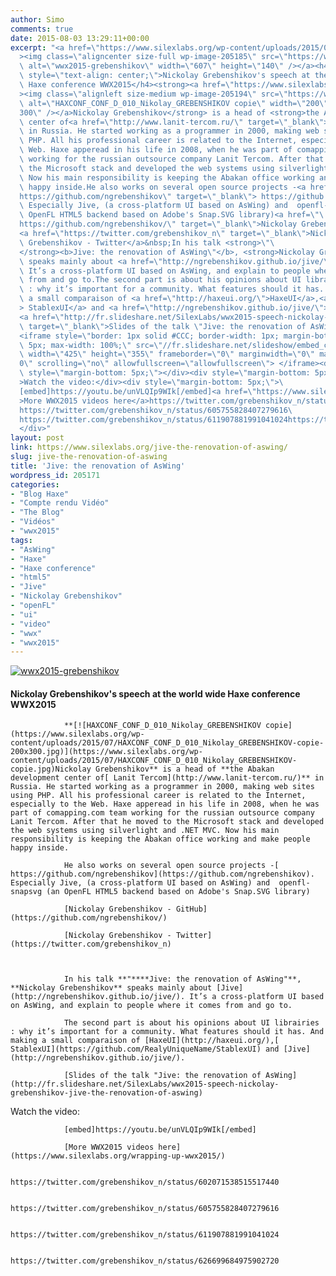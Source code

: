 ```yaml
---
author: Simo
comments: true
date: 2015-08-03 13:29:11+00:00
excerpt: "<a href=\"https://www.silexlabs.org/wp-content/uploads/2015/07/wwx2015-grebenshikov.png\"\
  ><img class=\"aligncenter size-full wp-image-205185\" src=\"https://www.silexlabs.org/wp-content/uploads/2015/07/wwx2015-grebenshikov.png\"\
  \ alt=\"wwx2015-grebenshikov\" width=\"607\" height=\"140\" /></a><h4\
  \ style=\"text-align: center;\">Nickolay Grebenshikov's speech at the world wide\
  \ Haxe conference WWX2015</h4><strong><a href=\"https://www.silexlabs.org/wp-content/uploads/2015/07/HAXCONF_CONF_D_010_Nikolay_GREBENSHIKOV-copie.jpg\"\
  ><img class=\"alignleft size-medium wp-image-205194\" src=\"https://www.silexlabs.org/wp-content/uploads/2015/07/HAXCONF_CONF_D_010_Nikolay_GREBENSHIKOV-copie-200x300.jpg\"\
  \ alt=\"HAXCONF_CONF_D_010_Nikolay_GREBENSHIKOV copie\" width=\"200\" height=\"\
  300\" /></a>Nickolay Grebenshikov</strong> is a head of <strong>the Abakan development\
  \ center of<a href=\"http://www.lanit-tercom.ru/\" target=\"_blank\"> Lanit Tercom</a></strong>\
  \ in Russia. He started working as a programmer in 2000, making web sites using\
  \ PHP. All his professional career is related to the Internet, especially to the\
  \ Web. Haxe apperead in his life in 2008, when he was part of comapping.com team\
  \ working for the russian outsource company Lanit Tercom. After that he moved to\
  \ the Microsoft stack and developed the web systems using silverlight and .NET MVC.\
  \ Now his main responsibility is keeping the Abakan office working and make people\
  \ happy inside.He also works on several open source projects -<a href=\"\
  https://github.com/ngrebenshikov\" target=\"_blank\"> https://github.com/ngrebenshikov</a>.\
  \ Especially Jive, (a cross-platform UI based on AsWing) and  openfl-snapsvg (an\
  \ OpenFL HTML5 backend based on Adobe's Snap.SVG library)<a href=\"\
  https://github.com/ngrebenshikov/\" target=\"_blank\">Nickolay Grebenshikov - GitHub</a>\
  <a href=\"https://twitter.com/grebenshikov_n\" target=\"_blank\">Nickolay\
  \ Grebenshikov - Twitter</a>&nbsp;In his talk <strong>\"\
  </strong><b>Jive: the renovation of AsWing\"</b>, <strong>Nickolay Grebenshikov</strong>\
  \ speaks mainly about <a href=\"http://ngrebenshikov.github.io/jive/\">Jive</a>.\
  \ It’s a cross-platform UI based on AsWing, and explain to people where it comes\
  \ from and go to.The second part is about his opinions about UI librairies\
  \ : why it’s important for a community. What features should it has. And making\
  \ a small comparaison of <a href=\"http://haxeui.org/\">HaxeUI</a>,<a href=\"https://github.com/RealyUniqueName/StablexUI\"\
  > StablexUI</a> and <a href=\"http://ngrebenshikov.github.io/jive/\">Jive</a>.\
  <a href=\"http://fr.slideshare.net/SilexLabs/wwx2015-speech-nickolay-grebenshikov-jive-the-renovation-of-aswing\"\
  \ target=\"_blank\">Slides of the talk \"Jive: the renovation of AsWing</a>\
  <iframe style=\"border: 1px solid #CCC; border-width: 1px; margin-bottom:\
  \ 5px; max-width: 100%;\" src=\"//fr.slideshare.net/slideshow/embed_code/key/z2lgRbbPoc1flu\"\
  \ width=\"425\" height=\"355\" frameborder=\"0\" marginwidth=\"0\" marginheight=\"\
  0\" scrolling=\"no\" allowfullscreen=\"allowfullscreen\"> </iframe><div\
  \ style=\"margin-bottom: 5px;\"></div><div style=\"margin-bottom: 5px;\"\
  >Watch the video:</div><div style=\"margin-bottom: 5px;\">\
  [embed]https://youtu.be/unVLQIp9WIk[/embed]<a href=\"https://www.silexlabs.org/wrapping-up-wwx2015/\"\
  >More WWX2015 videos here</a>https://twitter.com/grebenshikov_n/status/602071538515517440\
  https://twitter.com/grebenshikov_n/status/605755828407279616\
  https://twitter.com/grebenshikov_n/status/611907881991041024https://twitter.com/grebenshikov_n/status/626699684975902720\
  </div>"
layout: post
link: https://www.silexlabs.org/jive-the-renovation-of-aswing/
slug: jive-the-renovation-of-aswing
title: 'Jive: the renovation of AsWing'
wordpress_id: 205171
categories:
- "Blog Haxe"
- "Compte rendu Vidéo"
- "The Blog"
- "Vidéos"
- "wwx2015"
tags:
- "AsWing"
- "Haxe"
- "Haxe conference"
- "html5"
- "Jive"
- "Nickolay Grebenshikov"
- "openFL"
- "ui"
- "video"
- "wwx"
- "wwx2015"
---
```


[![wwx2015-grebenshikov](https://www.silexlabs.org/wp-content/uploads/2015/07/wwx2015-grebenshikov.png)](https://www.silexlabs.org/wp-content/uploads/2015/07/wwx2015-grebenshikov.png)


#### Nickolay Grebenshikov's speech at the world wide Haxe conference WWX2015


				**[![HAXCONF_CONF_D_010_Nikolay_GREBENSHIKOV copie](https://www.silexlabs.org/wp-content/uploads/2015/07/HAXCONF_CONF_D_010_Nikolay_GREBENSHIKOV-copie-200x300.jpg)](https://www.silexlabs.org/wp-content/uploads/2015/07/HAXCONF_CONF_D_010_Nikolay_GREBENSHIKOV-copie.jpg)Nickolay Grebenshikov** is a head of **the Abakan development center of[ Lanit Tercom](http://www.lanit-tercom.ru/)** in Russia. He started working as a programmer in 2000, making web sites using PHP. All his professional career is related to the Internet, especially to the Web. Haxe apperead in his life in 2008, when he was part of comapping.com team working for the russian outsource company Lanit Tercom. After that he moved to the Microsoft stack and developed the web systems using silverlight and .NET MVC. Now his main responsibility is keeping the Abakan office working and make people happy inside.

				He also works on several open source projects -[ https://github.com/ngrebenshikov](https://github.com/ngrebenshikov). Especially Jive, (a cross-platform UI based on AsWing) and  openfl-snapsvg (an OpenFL HTML5 backend based on Adobe's Snap.SVG library)

				[Nickolay Grebenshikov - GitHub](https://github.com/ngrebenshikov/)

				[Nickolay Grebenshikov - Twitter](https://twitter.com/grebenshikov_n)



				In his talk **"****Jive: the renovation of AsWing"**, **Nickolay Grebenshikov** speaks mainly about [Jive](http://ngrebenshikov.github.io/jive/). It’s a cross-platform UI based on AsWing, and explain to people where it comes from and go to.

				The second part is about his opinions about UI librairies : why it’s important for a community. What features should it has. And making a small comparaison of [HaxeUI](http://haxeui.org/),[ StablexUI](https://github.com/RealyUniqueName/StablexUI) and [Jive](http://ngrebenshikov.github.io/jive/).

				[Slides of the talk "Jive: the renovation of AsWing](http://fr.slideshare.net/SilexLabs/wwx2015-speech-nickolay-grebenshikov-jive-the-renovation-of-aswing)







Watch the video:






				[embed]https://youtu.be/unVLQIp9WIk[/embed]

				[More WWX2015 videos here](https://www.silexlabs.org/wrapping-up-wwx2015/)

				https://twitter.com/grebenshikov_n/status/602071538515517440

				https://twitter.com/grebenshikov_n/status/605755828407279616

				https://twitter.com/grebenshikov_n/status/611907881991041024

				https://twitter.com/grebenshikov_n/status/626699684975902720



